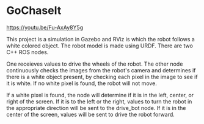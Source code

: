 # GoChaseIt

 https://youtu.be/Fu-AxAy8Y5g

This project is a simulation in Gazebo and RViz is which the robot follows a white colored object.  The robot model is made using URDF.  There are two C++ ROS nodes.  

One receieves values to drive the wheels of the robot.  The other node continuously checks the images from the robot's camera and determines if there is a white object present, by checking each pixel in the image to see if it is white.  If no white pixel is found, the robot will not move. 

If a white pixel is found, the node will determine if it is in the left, center, or right of the screen.  If it is to the left or the right, values to turn the robot in the appropriate direction will be sent to the drive_bot node.  If it is in the center of the screen, values will be sent to drive the robot forward.   
